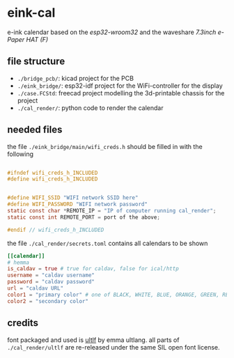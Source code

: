 # eink-cal

e-ink calendar based on the *esp32-wroom32* and the waveshare *7.3inch e-Paper HAT (F)*

## file structure

* `./bridge_pcb/`: kicad project for the PCB
* `./eink_bridge/`: esp32-idf project for the WiFi-controller for the display
* `./case.FCStd`: freecad project modelling the 3d-printable chassis for the project
* `./cal_render/`: python code to render the calendar

## needed files

the file `./eink_bridge/main/wifi_creds.h` should be filled in with the following

```c

#ifndef wifi_creds_h_INCLUDED
#define wifi_creds_h_INCLUDED


#define WIFI_SSID "WIFI network SSID here"
#define WIFI_PASSWORD "WIFI network password"
static const char *REMOTE_IP = "IP of computer running cal_render";
static const int REMOTE_PORT = port of the above;

#endif // wifi_creds_h_INCLUDED
```

the file `./cal_render/secrets.toml` contains all calendars to be shown

```toml
[[calendar]]
# hemma
is_caldav = true # true for caldav, false for ical/http
username = "caldav username"
password = "caldav password"
url = "caldav URL"
color1 = "primary color" # one of BLACK, WHITE, BLUE, ORANGE, GREEN, RED, PURPLE
color2 = "secondary color"
```

## credits

font packaged and used is [ultlf](https://github.com/ultlang/ultlf) by emma ultlang. all parts of `./cal_render/ultlf` are re-released under the same SIL open font license.
